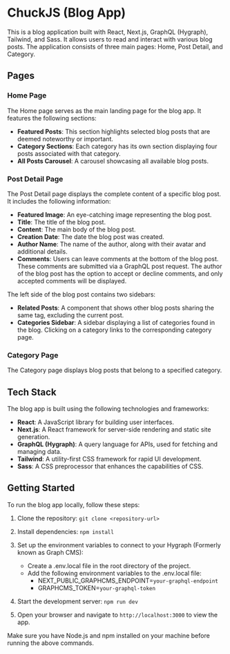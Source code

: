 # ChuckJS (Blog App)

This is a blog application built with React, Next.js, GraphQL (Hygraph), Tailwind, and Sass. It allows users to read and interact with various blog posts. The application consists of three main pages: Home, Post Detail, and Category.

## Pages

### Home Page

The Home page serves as the main landing page for the blog app. It features the following sections:

-   **Featured Posts**: This section highlights selected blog posts that are deemed noteworthy or important.
-   **Category Sections**: Each category has its own section displaying four posts associated with that category.
-   **All Posts Carousel**: A carousel showcasing all available blog posts.

### Post Detail Page

The Post Detail page displays the complete content of a specific blog post. It includes the following information:

-   **Featured Image**: An eye-catching image representing the blog post.
-   **Title**: The title of the blog post.
-   **Content**: The main body of the blog post.
-   **Creation Date**: The date the blog post was created.
-   **Author Name**: The name of the author, along with their avatar and additional details.
-   **Comments**: Users can leave comments at the bottom of the blog post. These comments are submitted via a GraphQL post request. The author of the blog post has the option to accept or decline comments, and only accepted comments will be displayed.

The left side of the blog post contains two sidebars:

-   **Related Posts**: A component that shows other blog posts sharing the same tag, excluding the current post.
-   **Categories Sidebar**: A sidebar displaying a list of categories found in the blog. Clicking on a category links to the corresponding category page.

### Category Page

The Category page displays blog posts that belong to a specified category.

## Tech Stack

The blog app is built using the following technologies and frameworks:

-   **React**: A JavaScript library for building user interfaces.
-   **Next.js**: A React framework for server-side rendering and static site generation.
-   **GraphQL (Hygraph)**: A query language for APIs, used for fetching and managing data.
-   **Tailwind**: A utility-first CSS framework for rapid UI development.
-   **Sass**: A CSS preprocessor that enhances the capabilities of CSS.

## Getting Started

To run the blog app locally, follow these steps:

1. Clone the repository: `git clone <repository-url>`
2. Install dependencies: `npm install`
3. Set up the environment variables to connect to your Hygraph (Formerly known as Graph CMS):

    - Create a .env.local file in the root directory of the project.
    - Add the following environment variables to the .env.local file:
        - NEXT_PUBLIC_GRAPHCMS_ENDPOINT=`your-graphql-endpoint`
        - GRAPHCMS_TOKEN=`your-graphql-token`

4. Start the development server: `npm run dev`
5. Open your browser and navigate to `http://localhost:3000` to view the app.

Make sure you have Node.js and npm installed on your machine before running the above commands.
